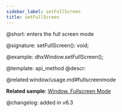 ```yaml
---
sidebar_label: setFullScreen
title: setFullScreen
---          
```


@short: enters the full screen mode

@signature: setFullScreen(): void;

@example:
dhxWindow.setFullScreen();


@template: api_method
@descr:

@related:window/usage.md#fullscreenmode

**Related sample**: [Window. Fullscreen Mode](https://snippet.dhtmlx.com/aftti5fy)

@changelog:
added in v6.3

